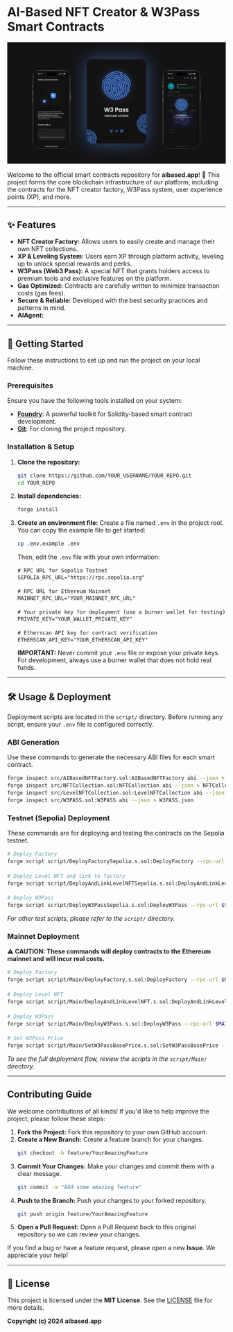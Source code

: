 # AI-Based NFT Creator & W3Pass Smart Contracts


![alt text](https://github.com/saeidha/aibased-protocol/blob/main/eyURIeFSmfFgyxJn5OQq8.png?raw=true)


[](https://opensource.org/licenses/MIT)
[](https://www.google.com/search?q=https://github.com/YOUR_USERNAME/YOUR_REPO/issues)
[](https://www.google.com/search?q=https://github.com/YOUR_USERNAME/YOUR_REPO/network/members)
[](https://www.google.com/search?q=https://github.com/YOUR_USERNAME/YOUR_REPO/stargazers)

Welcome to the official smart contracts repository for **aibased.app**\! 🚀
This project forms the core blockchain infrastructure of our platform, including the contracts for the NFT creator factory, W3Pass system, user experience points (XP), and more.

-----

## ✨ Features

  * **NFT Creator Factory:** Allows users to easily create and manage their own NFT collections.
  * **XP & Leveling System:** Users earn XP through platform activity, leveling up to unlock special rewards and perks.
  * **W3Pass (Web3 Pass):** A special NFT that grants holders access to premium tools and exclusive features on the platform.
  * **Gas Optimized:** Contracts are carefully written to minimize transaction costs (gas fees).
  * **Secure & Reliable:** Developed with the best security practices and patterns in mind.
  * **AIAgent:**

-----

## 🏁 Getting Started

Follow these instructions to set up and run the project on your local machine.

### Prerequisites

Ensure you have the following tools installed on your system:

  * [**Foundry**](https://book.getfoundry.sh/getting-started/installation): A powerful toolkit for Solidity-based smart contract development.
  * [**Git**](https://git-scm.com/): For cloning the project repository.

### Installation & Setup

1.  **Clone the repository:**

    ```bash
    git clone https://github.com/YOUR_USERNAME/YOUR_REPO.git
    cd YOUR_REPO
    ```

2.  **Install dependencies:**

    ```bash
    forge install
    ```

3.  **Create an environment file:**
    Create a file named `.env` in the project root. You can copy the example file to get started:

    ```bash
    cp .env.example .env
    ```

    Then, edit the `.env` file with your own information:

    ```env
    # RPC URL for Sepolia Testnet
    SEPOLIA_RPC_URL="https://rpc.sepolia.org"

    # RPC URL for Ethereum Mainnet
    MAINNET_RPC_URL="YOUR_MAINNET_RPC_URL"

    # Your private key for deployment (use a burner wallet for testing)
    PRIVATE_KEY="YOUR_WALLET_PRIVATE_KEY"

    # Etherscan API key for contract verification
    ETHERSCAN_API_KEY="YOUR_ETHERSCAN_API_KEY"
    ```

    **IMPORTANT:** Never commit your `.env` file or expose your private keys. For development, always use a burner wallet that does not hold real funds.

-----

## 🛠️ Usage & Deployment

Deployment scripts are located in the `script/` directory. Before running any script, ensure your `.env` file is configured correctly.

### ABI Generation

Use these commands to generate the necessary ABI files for each smart contract.

```bash
forge inspect src/AIBasedNFTFactory.sol:AIBasedNFTFactory abi --json > AIBasedNFTFactory.json
forge inspect src/NFTCollection.sol:NFTCollection abi --json > NFTCollection.json
forge inspect src/LevelNFTCollection.sol:LevelNFTCollection abi --json > LevelNFTCollection.json
forge inspect src/W3PASS.sol:W3PASS abi --json > W3PASS.json
```

### Testnet (Sepolia) Deployment

These commands are for deploying and testing the contracts on the Sepolia testnet.

```bash
# Deploy Factory
forge script script/DeployFactorySepolia.s.sol:DeployFactory --rpc-url $SEPOLIA_RPC_URL --broadcast --verify -vvvv

# Deploy Level NFT and link to factory
forge script script/DeployAndLinkLevelNFTSepolia.s.sol:DeployAndLinkLevelNFT --rpc-url $SEPOLIA_RPC_URL --broadcast --verify -vvvv

# Deploy W3Pass
forge script script/DeployW3PassSepolia.s.sol:DeployW3Pass --rpc-url $SEPOLIA_RPC_URL --broadcast --verify -vvvv
```

*For other test scripts, please refer to the `script/` directory.*

### Mainnet Deployment

**⚠️ CAUTION: These commands will deploy contracts to the Ethereum mainnet and will incur real costs.**

```bash
# Deploy Factory
forge script script/Main/DeployFactory.s.sol:DeployFactory --rpc-url $MAINNET_RPC_URL --broadcast --verify -vvvv

# Deploy Level NFT
forge script script/Main/DeployAndLinkLevelNFT.s.sol:DeployAndLinkLevelNFT --rpc-url $MAINNET_RPC_URL --broadcast --verify -vvvv

# Deploy W3Pass
forge script script/Main/DeployW3Pass.s.sol:DeployW3Pass --rpc-url $MAINNET_RPC_URL --broadcast --verify -vvvv

# Set W3Pass Price
forge script script/Main/SetW3PassBasePrice.s.sol:SetW3PassBasePrice --rpc-url $MAINNET_RPC_URL --broadcast -vvvv
```

*To see the full deployment flow, review the scripts in the `script/Main/` directory.*

-----

## Contributing Guide

We welcome contributions of all kinds\! If you'd like to help improve the project, please follow these steps:

1.  **Fork the Project:** Fork this repository to your own GitHub account.
2.  **Create a New Branch:** Create a feature branch for your changes.
    ```bash
    git checkout -b feature/YourAmazingFeature
    ```
3.  **Commit Your Changes:** Make your changes and commit them with a clear message.
    ```bash
    git commit -m "Add some amazing feature"
    ```
4.  **Push to the Branch:** Push your changes to your forked repository.
    ```bash
    git push origin feature/YourAmazingFeature
    ```
5.  **Open a Pull Request:** Open a Pull Request back to this original repository so we can review your changes.

If you find a bug or have a feature request, please open a new **Issue**. We appreciate your help\!

-----

## 📄 License

This project is licensed under the **MIT License**. See the [LICENSE](https://www.google.com/search?q=LICENSE) file for more details.

**Copyright (c) 2024 aibased.app**
